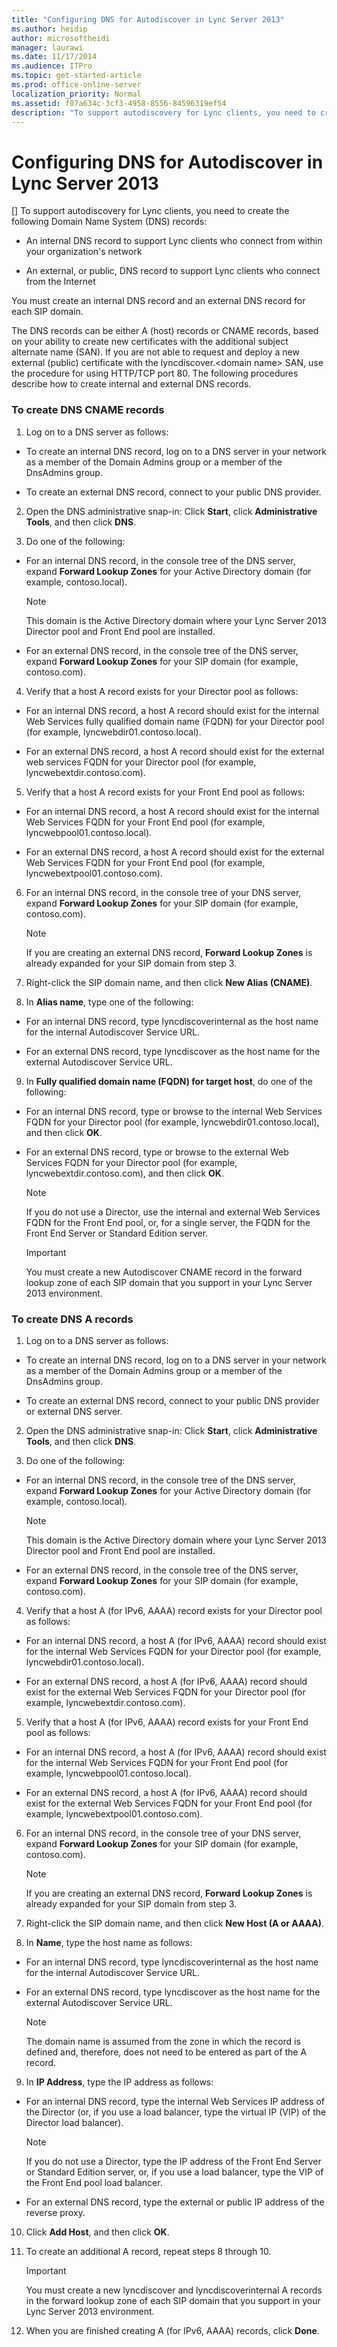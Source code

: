 ```yaml
---
title: "Configuring DNS for Autodiscover in Lync Server 2013"
ms.author: heidip
author: microsoftheidi
manager: laurawi
ms.date: 11/17/2014
ms.audience: ITPro
ms.topic: get-started-article
ms.prod: office-online-server
localization_priority: Normal
ms.assetid: f07a634c-3cf3-4958-8556-84596319ef54
description: "To support autodiscovery for Lync clients, you need to create the following Domain Name System (DNS) records:"
---
```


# Configuring DNS for Autodiscover in Lync Server 2013
[]
To support autodiscovery for Lync clients, you need to create the following Domain Name System (DNS) records:
  
- An internal DNS record to support Lync clients who connect from within your organization's network
    
- An external, or public, DNS record to support Lync clients who connect from the Internet
    
You must create an internal DNS record and an external DNS record for each SIP domain. 
  
The DNS records can be either A (host) records or CNAME records, based on your ability to create new certificates with the additional subject alternate name (SAN). If you are not able to request and deploy a new external (public) certificate with the lyncdiscover.\<domain name\> SAN, use the procedure for using HTTP/TCP port 80. The following procedures describe how to create internal and external DNS records. 
  
### To create DNS CNAME records

1. Log on to a DNS server as follows:
    
  - To create an internal DNS record, log on to a DNS server in your network as a member of the Domain Admins group or a member of the DnsAdmins group.
    
  - To create an external DNS record, connect to your public DNS provider.
    
2. Open the DNS administrative snap-in: Click **Start**, click **Administrative Tools**, and then click **DNS**.
    
3. Do one of the following:
    
  - For an internal DNS record, in the console tree of the DNS server, expand **Forward Lookup Zones** for your Active Directory domain (for example, contoso.local). 
    
    > [!NOTE]
    > This domain is the Active Directory domain where your Lync Server 2013 Director pool and Front End pool are installed. 
  
  - For an external DNS record, in the console tree of the DNS server, expand **Forward Lookup Zones** for your SIP domain (for example, contoso.com). 
    
4. Verify that a host A record exists for your Director pool as follows:
    
  - For an internal DNS record, a host A record should exist for the internal Web Services fully qualified domain name (FQDN) for your Director pool (for example, lyncwebdir01.contoso.local).
    
  - For an external DNS record, a host A record should exist for the external web services FQDN for your Director pool (for example, lyncwebextdir.contoso.com).
    
5. Verify that a host A record exists for your Front End pool as follows:
    
  - For an internal DNS record, a host A record should exist for the internal Web Services FQDN for your Front End pool (for example, lyncwebpool01.contoso.local).
    
  - For an external DNS record, a host A record should exist for the external Web Services FQDN for your Front End pool (for example, lyncwebextpool01.contoso.com).
    
6. For an internal DNS record, in the console tree of your DNS server, expand **Forward Lookup Zones** for your SIP domain (for example, contoso.com). 
    
    > [!NOTE]
    > If you are creating an external DNS record, **Forward Lookup Zones** is already expanded for your SIP domain from step 3. 
  
7. Right-click the SIP domain name, and then click **New Alias (CNAME)**.
    
8. In **Alias name**, type one of the following:
    
  - For an internal DNS record, type lyncdiscoverinternal as the host name for the internal Autodiscover Service URL.
    
  - For an external DNS record, type lyncdiscover as the host name for the external Autodiscover Service URL.
    
9. In **Fully qualified domain name (FQDN) for target host**, do one of the following:
    
  - For an internal DNS record, type or browse to the internal Web Services FQDN for your Director pool (for example, lyncwebdir01.contoso.local), and then click **OK**.
    
  - For an external DNS record, type or browse to the external Web Services FQDN for your Director pool (for example, lyncwebextdir.contoso.com), and then click **OK**.
    
    > [!NOTE]
    > If you do not use a Director, use the internal and external Web Services FQDN for the Front End pool, or, for a single server, the FQDN for the Front End Server or Standard Edition server. 
  
    > [!IMPORTANT]
    > You must create a new Autodiscover CNAME record in the forward lookup zone of each SIP domain that you support in your Lync Server 2013 environment. 
  
### To create DNS A records

1. Log on to a DNS server as follows:
    
  - To create an internal DNS record, log on to a DNS server in your network as a member of the Domain Admins group or a member of the DnsAdmins group.
    
  - To create an external DNS record, connect to your public DNS provider or external DNS server.
    
2. Open the DNS administrative snap-in: Click **Start**, click **Administrative Tools**, and then click **DNS**.
    
3. Do one of the following:
    
  - For an internal DNS record, in the console tree of the DNS server, expand **Forward Lookup Zones** for your Active Directory domain (for example, contoso.local). 
    
    > [!NOTE]
    > This domain is the Active Directory domain where your Lync Server 2013 Director pool and Front End pool are installed. 
  
  - For an external DNS record, in the console tree of the DNS server, expand **Forward Lookup Zones** for your SIP domain (for example, contoso.com). 
    
4. Verify that a host A (for IPv6, AAAA) record exists for your Director pool as follows:
    
  - For an internal DNS record, a host A (for IPv6, AAAA) record should exist for the internal Web Services FQDN for your Director pool (for example, lyncwebdir01.contoso.local).
    
  - For an external DNS record, a host A (for IPv6, AAAA) record should exist for the external Web Services FQDN for your Director pool (for example, lyncwebextdir.contoso.com).
    
5. Verify that a host A (for IPv6, AAAA) record exists for your Front End pool as follows:
    
  - For an internal DNS record, a host A (for IPv6, AAAA) record should exist for the internal Web Services FQDN for your Front End pool (for example, lyncwebpool01.contoso.local).
    
  - For an external DNS record, a host A (for IPv6, AAAA) record should exist for the external Web Services FQDN for your Front End pool (for example, lyncwebextpool01.contoso.com).
    
6. For an internal DNS record, in the console tree of your DNS server, expand **Forward Lookup Zones** for your SIP domain (for example, contoso.com). 
    
    > [!NOTE]
    > If you are creating an external DNS record, **Forward Lookup Zones** is already expanded for your SIP domain from step 3. 
  
7. Right-click the SIP domain name, and then click **New Host (A or AAAA)**.
    
8. In **Name**, type the host name as follows:
    
  - For an internal DNS record, type lyncdiscoverinternal as the host name for the internal Autodiscover Service URL.
    
  - For an external DNS record, type lyncdiscover as the host name for the external Autodiscover Service URL.
    
    > [!NOTE]
    > The domain name is assumed from the zone in which the record is defined and, therefore, does not need to be entered as part of the A record. 
  
9. In **IP Address**, type the IP address as follows:
    
  - For an internal DNS record, type the internal Web Services IP address of the Director (or, if you use a load balancer, type the virtual IP (VIP) of the Director load balancer).
    
    > [!NOTE]
    > If you do not use a Director, type the IP address of the Front End Server or Standard Edition server, or, if you use a load balancer, type the VIP of the Front End pool load balancer. 
  
  - For an external DNS record, type the external or public IP address of the reverse proxy.
    
10. Click **Add Host**, and then click **OK**.
    
11. To create an additional A record, repeat steps 8 through 10.
    
    > [!IMPORTANT]
    > You must create a new lyncdiscover and lyncdiscoverinternal A records in the forward lookup zone of each SIP domain that you support in your Lync Server 2013 environment. 
  
12. When you are finished creating A (for IPv6, AAAA) records, click **Done**.
    

